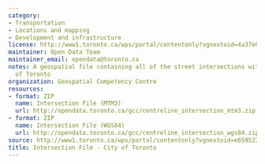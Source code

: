 ```yaml
---
category:
- Transportation
- Locations and mapping
- Development and infrastructure
license: http://www1.toronto.ca/wps/portal/contentonly?vgnextoid=4a37e03bb8d1e310VgnVCM10000071d60f89RCRD
maintainer: Open Data Team
maintainer_email: opendata@toronto.ca
notes: A geospatial file containing all of the street intersections within the City
  of Toronto
organization: Geospatial Competency Centre
resources:
- format: ZIP
  name: Intersection File (MTM3)
  url: http://opendata.toronto.ca/gcc/centreline_intersection_mtm3.zip
- format: ZIP
  name: Intersection File (WGS84)
  url: http://opendata.toronto.ca/gcc/centreline_intersection_wgs84.zip
source: http://www1.toronto.ca/wps/portal/contentonly?vgnextoid=e659522373c20410VgnVCM10000071d60f89RCRD&vgnextchannel=1a66e03bb8d1e310VgnVCM10000071d60f89RCRD
title: Intersection File - City of Toronto
---
```

